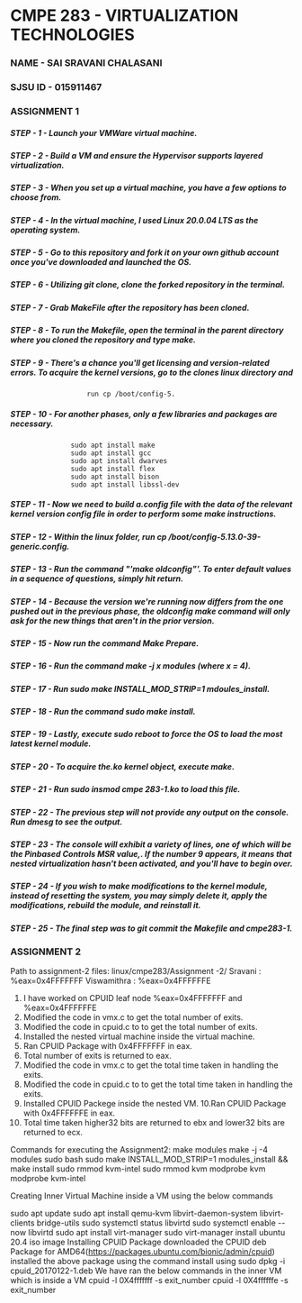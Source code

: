 # CMPE 283 - VIRTUALIZATION TECHNOLOGIES
### NAME - SAI SRAVANI CHALASANI
### SJSU ID - 015911467
### ASSIGNMENT 1 
##### *STEP - 1 - Launch your VMWare virtual machine.*
##### *STEP - 2 - Build a VM and ensure the Hypervisor supports layered virtualization.*
##### *STEP - 3 - When you set up a virtual machine, you have a few options to choose from.*
##### *STEP - 4 - In the virtual machine, I used Linux 20.0.04 LTS as the operating system.*
##### *STEP - 5 - Go to this repository and fork it on your own github account once you've downloaded and launched the OS.* 
##### *STEP - 6 - Utilizing git clone, clone the forked repository in the terminal.*
##### *STEP - 7 - Grab MakeFile after the repository has been cloned.*
##### *STEP - 8 - To run the Makefile, open the terminal in the parent directory where you cloned the repository and type make.*
##### *STEP - 9 - There's a chance you'll get licensing and version-related errors. To acquire the kernel versions, go to the clones linux directory and*
                       run cp /boot/config-5.
##### *STEP - 10 - For another phases, only a few libraries and packages are necessary.*
                   sudo apt install make
                   sudo apt install gcc
                   sudo apt install dwarves
                   sudo apt install flex
                   sudo apt install bison
                   sudo apt install libssl-dev
##### *STEP - 11 - Now we need to build a.config file with the data of the relevant kernel version config file in order to perform some make instructions.*
##### *STEP - 12 - Within the linux folder, run cp /boot/config-5.13.0-39-generic.config.*
##### *STEP - 13 - Run the command "'make oldconfig"'. To enter default values in a sequence of questions, simply hit return.*
##### *STEP - 14 - Because the version we're running now differs from the one pushed out in the previous phase, the oldconfig make command will only ask for the new things that aren't in the prior version.*
##### *STEP - 15 - Now run the command Make Prepare.*
##### *STEP - 16 - Run the command make -j x modules (where x = 4).*
##### *STEP - 17 - Run sudo make INSTALL_MOD_STRIP=1 mdoules_install.*
##### *STEP - 18 - Run  the command sudo make install.*
##### *STEP - 19 - Lastly, execute sudo reboot to force the OS to load the most latest kernel module.*
##### *STEP - 20 - To acquire the.ko kernel object, execute make.*
##### *STEP - 21 - Run sudo insmod cmpe 283-1.ko to load this file.*
##### *STEP - 22 - The previous step will not provide any output on the console. Run dmesg to see the output.*
##### *STEP - 23 - The console will exhibit a variety of lines, one of which will be the Pinbased Controls MSR value,. If the number 9 appears, it means that nested virtualization hasn't been activated, and you'll have to begin over.*
##### *STEP - 24 - If you wish to make modifications to the kernel module, instead of resetting the system, you may simply delete it, apply the modifications, rebuild the module, and reinstall it.*
##### *STEP - 25 - The final step was to git commit the Makefile and cmpe283-1.*


### ASSIGNMENT 2

Path to assignment-2 files: linux/cmpe283/Assignment -2/
Sravani : %eax=0x4FFFFFFF
Viswamithra : %eax=0x4FFFFFFE

1. I have worked on CPUID leaf node %eax=0x4FFFFFFF and %eax=0x4FFFFFFE
2. Modified the code in vmx.c to get the total number of exits.
3. Modified the code in cpuid.c to to get the total number of exits.
4. Installed the nested virtual machine inside the virtual machine.
5. Ran CPUID Package with 0x4FFFFFFF in eax.
6. Total number of exits is returned to eax.
7. Modified the code in vmx.c to get the total time taken in handling the exits.
8. Modified the code in cpuid.c to to get the total time taken in handling the exits.
9. Installed CPUID Packege inside the nested VM.
10.Ran CPUID Package with 0x4FFFFFFE in eax.
11. Total time taken higher32 bits are returned to ebx and lower32 bits are returned to ecx.

Commands for executing the Assignment2:
  make modules
  make -j -4 modules
  sudo bash
  sudo make INSTALL_MOD_STRIP=1 modules_install && make install
  sudo rmmod kvm-intel
  sudo rmmod kvm
  modprobe kvm
  modprobe kvm-intel

Creating Inner Virtual Machine inside a VM using the below commands

  sudo apt update
  sudo apt install qemu-kvm libvirt-daemon-system libvirt-clients bridge-utils
  sudo systemctl status libvirtd
  sudo systemctl enable --now libvirtd
  sudo apt install virt-manager
  sudo virt-manager
  install ubuntu 20.4 iso image
  Installing CPUID Package
  downloaded the CPUID deb Package for AMD64(https://packages.ubuntu.com/bionic/admin/cpuid)
  installed the above package using the command install using sudo dpkg -i cpuid_20170122-1.deb
  We have ran the below commands in the inner VM which is inside a VM
  cpuid -l 0X4fffffff -s exit_number
  cpuid -l 0X4ffffffe -s exit_number


